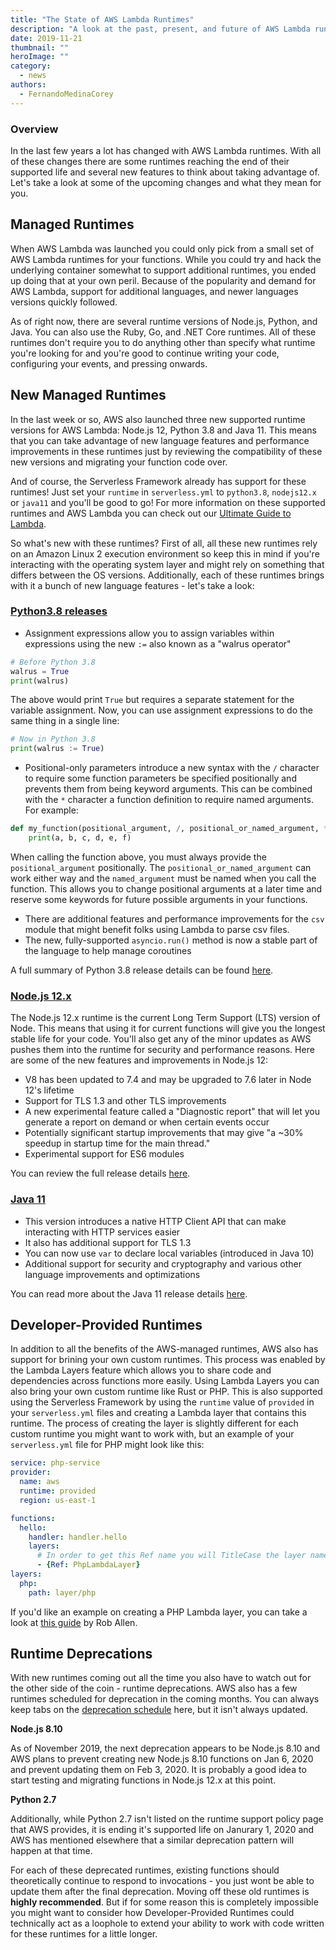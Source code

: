 ```yaml
---
title: "The State of AWS Lambda Runtimes"
description: "A look at the past, present, and future of AWS Lambda runtimes."
date: 2019-11-21
thumbnail: ""
heroImage: ""
category:
  - news
authors:
  - FernandoMedinaCorey
---
```


### Overview

In the last few years a lot has changed with AWS Lambda runtimes. With all of these changes there are some runtimes reaching the end of their supported life and several new features to think about taking advantage of. Let's take a look at some of the upcoming changes and what they mean for you.

## Managed Runtimes

When AWS Lambda was launched you could only pick from a small set of AWS Lambda runtimes for your functions. While you could try and hack the underlying container somewhat to support additional runtimes, you ended up doing that at your own peril. Because of the popularity and demand for AWS Lambda, support for additional languages, and newer languages versions quickly followed.

As of right now, there are several runtime versions of Node.js, Python, and Java. You can also use the Ruby, Go, and .NET Core runtimes. All of these runtimes don't require you to do anything other than specify what runtime you're looking for and you're good to continue writing your code, configuring your events, and pressing onwards.

## New Managed Runtimes

In the last week or so, AWS also launched three new supported runtime versions for AWS Lambda: Node.js 12, Python 3.8 and Java 11. This means that you can take advantage of new language features and performance improvements in these runtimes just by reviewing the compatibility of these new versions and migrating your function code over.

And of course, the Serverless Framework already has support for these runtimes! Just set your `runtime` in `serverless.yml` to `python3.8`, `nodejs12.x` or `java11` and you'll be good to go! For more information on these supported runtimes and AWS Lambda you can check out our [Ultimate Guide to Lambda](https://serverless.com/aws-lambda/#languages-runtimes).

So what's new with these runtimes? First of all, all these new runtimes rely on an Amazon Linux 2 execution environment so keep this in mind if you're interacting with the operating system layer and might rely on something that differs between the OS versions. Additionally, each of these runtimes brings with it a bunch of new language features - let's take a look:

### [Python3.8 releases](https://docs.python.org/3/whatsnew/3.8.html)

- Assignment expressions allow you to assign variables within expressions using the new `:=` also known as a "walrus operator"

```py
# Before Python 3.8
walrus = True
print(walrus)
```

The above would print `True` but requires a separate statement for the variable assignment. Now, you can use assignment expressions to do the same thing in a single line:

```py
# Now in Python 3.8
print(walrus := True)
```

- Positional-only parameters introduce a new syntax with the `/` character to require some function parameters be specified positionally and prevents them from being keyword arguments. This can be combined with the `*` character a function definition to require named arguments. For example:

```py
def my_function(positional_argument, /, positional_or_named_argument, *, named_argument):
    print(a, b, c, d, e, f)
```

When calling the function above, you must always provide the `positional_argument` positionally. The `positional_or_named_argument` can work either way and the `named_argument` must be named when you call the function. This allows you to change positional arguments at a later time and reserve some keywords for future possible arguments in your functions.

- There are additional features and performance improvements for the `csv` module that might benefit folks using Lambda to parse csv files.
- The new, fully-supported `asyncio.run()` method is now a stable part of the language to help manage coroutines

A full summary of Python 3.8 release details can be found [here](https://docs.python.org/3/whatsnew/3.8.html).

### [Node.js 12.x](https://medium.com/@nodejs/introducing-node-js-12-76c41a1b3f3f)

The Node.js 12.x runtime is the current Long Term Support (LTS) version of Node. This means that using it for current functions will give you the longest stable life for your code. You'll also get any of the minor updates as AWS pushes them into the runtime for security and performance reasons. Here are some of the new features and improvements in Node.js 12:

- V8 has been updated to 7.4 and may be upgraded to 7.6 later in Node 12's lifetime
- Support for TLS 1.3 and other TLS improvements
- A new experimental feature called a "Diagnostic report" that will let you generate a report on demand or when certain events occur
- Potentially significant startup improvements that may give "a ~30% speedup in startup time for the main thread."
- Experimental support for ES6 modules

You can review the full release details [here](https://medium.com/@nodejs/introducing-node-js-12-76c41a1b3f3f).

### [Java 11](https://www.oracle.com/technetwork/java/javase/11-relnote-issues-5012449.html)

- This version introduces a native HTTP Client API that can make interacting with HTTP services easier
- It also has additional support for TLS 1.3 
- You can now use `var` to declare local variables (introduced in Java 10)
- Additional support for security and cryptography and various other language improvements and optimizations

You can read more about the Java 11 release details [here](https://www.oracle.com/technetwork/java/javase/11-relnote-issues-5012449.html).

## Developer-Provided Runtimes

In addition to all the benefits of the AWS-managed runtimes, AWS also has support for brining your own custom runtimes. This process was enabled by the Lambda Layers feature which allows you to share code and dependencies across functions more easily. Using Lambda Layers you can also bring your own custom runtime like Rust or PHP. This is also supported using the Serverless Framework by using the `runtime` value of `provided` in your `serverless.yml` files and creating a Lambda layer that contains this runtime. The process of creating the layer is slightly different for each custom runtime you might want to work with, but an example of your `serverless.yml` file for PHP might look like this:

```yaml
service: php-service
provider:
  name: aws
  runtime: provided
  region: us-east-1

functions:
  hello:
    handler: handler.hello
    layers:
      # In order to get this Ref name you will TitleCase the layer name ("php" --> "Php") and append "LambdaLayer"
      - {Ref: PhpLambdaLayer}
layers:
  php:
    path: layer/php
```

If you'd like an example on creating a PHP Lambda layer, you can take a look at [this guide](https://akrabat.com/serverless-php-on-aws-lamda/) by Rob Allen.

## Runtime Deprecations 

With new runtimes coming out all the time you also have to watch out for the other side of the coin - runtime deprecations. AWS also has a few runtimes scheduled for deprecation in the coming months. You can always keep tabs on the [deprecation schedule](https://docs.aws.amazon.com/lambda/latest/dg/runtime-support-policy.html) here, but it isn't always updated.

**Node.js 8.10**

As of November 2019, the next deprecation appears to be Node.js 8.10 and AWS plans to prevent creating new Node.js 8.10 functions on Jan 6, 2020 and prevent updating them on Feb 3, 2020. It is probably a good idea to start testing and migrating functions in Node.js 12.x at this point.

**Python 2.7**

Additionally, while Python 2.7 isn't listed on the runtime support policy page that AWS provides, it is ending it's supported life on Janurary 1, 2020 and AWS has mentioned elsewhere that a similar deprecation pattern will happen at that time.

For each of these deprecated runtimes, existing functions should theoretically continue to respond to invocations - you just wont be able to update them after the final deprecation. Moving off these old runtimes is **highly recommended**. But if for some reason this is completely impossible you might want to consider how Developer-Provided Runtimes could technically act as a loophole to extend your ability to work with code written for these runtimes for a little longer.
